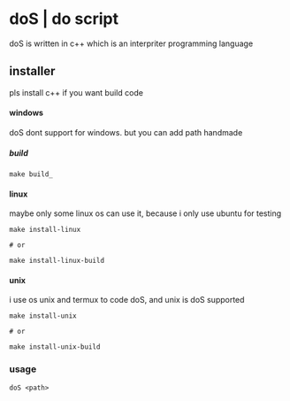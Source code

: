 # doS | do script

doS is written in c++ which is an interpriter programming language

## installer
pls install c++ if you want build code

#### windows
doS dont support for windows. but you can add path handmade
##### build
```
make build_
```
#### linux
maybe only some linux os can use it, because i only use ubuntu for testing
```
make install-linux

# or

make install-linux-build
```
#### unix
i use os unix and termux to code doS, and unix is doS supported
```
make install-unix

# or

make install-unix-build
```
### usage
```
doS <path>
```

